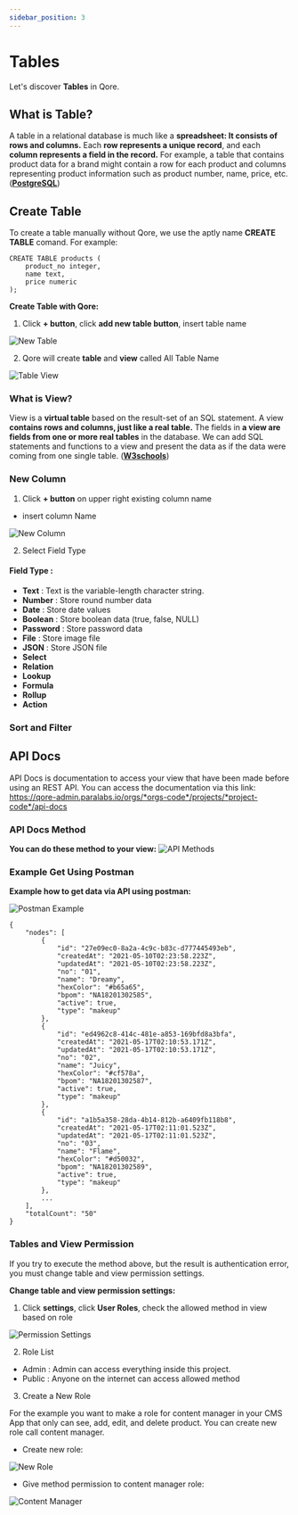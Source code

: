 ```yaml
---
sidebar_position: 3
---
```


# Tables

Let's discover **Tables** in Qore.

## What is Table?

A table in a relational database is much like a **spreadsheet: It consists of rows and columns.** Each **row represents a unique record**, and each **column represents a field in the record.** For example, a table that contains product data for a brand might contain a row for each product and columns representing product information such as product number, name, price, etc. (**[PostgreSQL](https://www.postgresql.org/docs/14/ddl-basics.html)**)

## Create Table

To create a table manually without Qore, we use the aptly name **CREATE TABLE** comand. For example:

```shell
CREATE TABLE products (
    product_no integer,
    name text,
    price numeric
);
```

**Create Table with Qore:**

1. Click **+ button**, click **add new table button**, insert table name

![New Table](/img/documentation/qore/qore-new-table.png)

2. Qore will create **table** and **view** called All Table Name

![Table View](/img/documentation/qore/qore-table-view.png)

### What is View?

View is a **virtual table** based on the result-set of an SQL statement. A view **contains rows and columns, just like a real table.** The fields in **a view are fields from one or more real tables** in the database. We can add SQL statements and functions to a view and present the data as if the data were coming from one single table. (**[W3schools](https://www.w3schools.com/sql/sql_view.asp)**)

### New Column

1. Click **+ button** on upper right existing column name

- insert column Name

![New Column](/img/documentation/qore/qore-new-column.png)

2. Select Field Type

#### Field Type :

- **Text** : Text is the variable-length character string.
- **Number** : Store round number data
- **Date** : Store date values
- **Boolean** : Store boolean data (true, false, NULL)
- **Password** : Store password data
- **File** : Store image file
- **JSON** : Store JSON file
- **Select**
- **Relation**
- **Lookup**
- **Formula**
- **Rollup**
- **Action**

### Sort and Filter

## API Docs

API Docs is documentation to access your view that have been made before using an REST API.
You can access the documentation via this link: https://qore-admin.paralabs.io/orgs/*orgs-code*/projects/*project-code*/api-docs

### API Docs Method

**You can do these method to your view:**
![API Methods](/img/documentation/qore/qore-api-docs.jpg)

### Example Get Using Postman

**Example how to get data via API using postman:**

![Postman Example](/img/documentation/qore/qore-api-postman.png)

```shell"
{
    "nodes": [
        {
            "id": "27e09ec0-8a2a-4c9c-b83c-d777445493eb",
            "createdAt": "2021-05-10T02:23:58.223Z",
            "updatedAt": "2021-05-10T02:23:58.223Z",
            "no": "01",
            "name": "Dreamy",
            "hexColor": "#b65a65",
            "bpom": "NA18201302585",
            "active": true,
            "type": "makeup"
        },
        {
            "id": "ed4962c8-414c-481e-a853-169bfd8a3bfa",
            "createdAt": "2021-05-17T02:10:53.171Z",
            "updatedAt": "2021-05-17T02:10:53.171Z",
            "no": "02",
            "name": "Juicy",
            "hexColor": "#cf578a",
            "bpom": "NA18201302587",
            "active": true,
            "type": "makeup"
        },
        {
            "id": "a1b5a358-28da-4b14-812b-a6409fb118b8",
            "createdAt": "2021-05-17T02:11:01.523Z",
            "updatedAt": "2021-05-17T02:11:01.523Z",
            "no": "03",
            "name": "Flame",
            "hexColor": "#d50032",
            "bpom": "NA18201302589",
            "active": true,
            "type": "makeup"
        },
        ...
    ],
    "totalCount": "50"
}
```

### Tables and View Permission

If you try to execute the method above, but the result is authentication error, you must change table and view permission settings.

**Change table and view permission settings:**

1. Click **settings**, click **User Roles**, check the allowed method in view based on role

![Permission Settings](/img/documentation/qore/qore-permission-settings.png)

2. Role List

- Admin : Admin can access everything inside this project.
- Public : Anyone on the internet can access allowed method

3. Create a New Role

For the example you want to make a role for content manager in your CMS App that only can see, add, edit, and delete product. You can create new role call content manager.

- Create new role:

![New Role](/img/documentation/qore/qore-new-role.png)

- Give method permission to content manager role:

![Content Manager](/img/documentation/qore/qore-content-manager.png)

